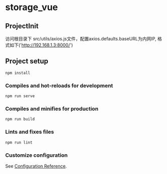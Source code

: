 # storage_vue

## ProjectInit

访问根目录下 src/utils/axios.js文件，配置axios.defaults.baseURL为内网IP, 格式如下('http://192.168.1.3:8000/')

## Project setup
```
npm install
```

### Compiles and hot-reloads for development
```
npm run serve
```

### Compiles and minifies for production
```
npm run build
```

### Lints and fixes files
```
npm run lint
```

### Customize configuration
See [Configuration Reference](https://cli.vuejs.org/config/).
